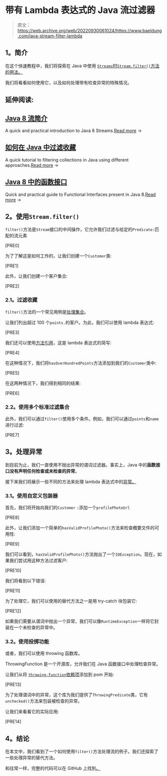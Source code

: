 # 带有 Lambda 表达式的 Java 流过滤器

> 原文：<https://web.archive.org/web/20220930061024/https://www.baeldung.com/java-stream-filter-lambda>

## **1。简介**

在这个快速教程中，我们将探索在 Java 中使用 [`Streams`时`Stream.filter()`方法的用法。](/web/20220926153229/https://www.baeldung.com/java-8-streams-introduction)

我们将看看如何使用它，以及如何处理带有检查异常的特殊情况。

## 延伸阅读:

## [Java 8 流简介](/web/20220926153229/https://www.baeldung.com/java-8-streams-introduction)

A quick and practical introduction to Java 8 Streams.[Read more](/web/20220926153229/https://www.baeldung.com/java-8-streams-introduction) →

## [如何在 Java 中过滤收藏](/web/20220926153229/https://www.baeldung.com/java-collection-filtering)

A quick tutorial to filtering collections in Java using different approaches.[Read more](/web/20220926153229/https://www.baeldung.com/java-collection-filtering) →

## [Java 8 中的函数接口](/web/20220926153229/https://www.baeldung.com/java-8-functional-interfaces)

Quick and practical guide to Functional Interfaces present in Java 8.[Read more](/web/20220926153229/https://www.baeldung.com/java-8-functional-interfaces) →

## **2。使用`Stream.filter()`**

`filter()`方法是`Stream`接口的中间操作，它允许我们过滤与给定的`Predicate:`匹配的流元素

[PRE0]

为了了解这是如何工作的，让我们创建一个`Customer`类:

[PRE1]

此外，让我们创建一个客户集合:

[PRE2]

### **2.1。过滤收藏**

`filter()`方法的一个常见用例是[处理集合](/web/20220926153229/https://www.baeldung.com/java-collection-filtering)。

让我们列出超过 100 个`points.`的客户。为此，我们可以使用 lambda 表达式:

[PRE3]

我们还可以使用[方法引用](/web/20220926153229/https://www.baeldung.com/java-8-double-colon-operator)，这是 lambda 表达式的简写:

[PRE4]

在这种情况下，我们将`hasOverHundredPoints`方法添加到我们的`Customer`类中:

[PRE5]

在这两种情况下，我们得到相同的结果:

[PRE6]

### **2.2。使用多个标准过滤集合**

此外，我们可以通过`filter()`使用多个条件。例如，我们可以通过`points`和`name`进行过滤:

[PRE7]

## **3。处理异常**

到目前为止，我们一直使用不抛出异常的谓词过滤器。事实上，Java 中的**函数接口没有声明任何检查或未检查的异常**。

接下来我们将展示一些不同的方法来处理 lambda 表达式中的[异常。](/web/20220926153229/https://www.baeldung.com/java-lambda-exceptions)

### **3.1。使用自定义包装器**

首先，我们将开始向我们的`Customer` `:`添加一个`profilePhotoUrl`

[PRE8]

此外，让我们添加一个简单的`hasValidProfilePhoto()`方法来检查概要文件的可用性:

[PRE9]

我们可以看到，`hasValidProfilePhoto()`方法抛出了一个`IOException`。现在，如果我们尝试用这种方法过滤客户:

[PRE10]

我们将看到以下错误:

[PRE11]

为了处理它，我们可以使用的替代方法之一是用 try-catch 块包装它:

[PRE12]

如果我们需要从谓词中抛出一个异常，我们可以像`RuntimeException`一样将它封装在一个未检查的异常中。

### **3.2。使用投掷功能**

或者，我们可以使用 throwing 函数库。

ThrowingFunction 是一个开源库，允许我们在 Java 函数接口中处理检查异常。

让我们从将 [`throwing-function`依赖项](https://web.archive.org/web/20220926153229/https://search.maven.org/search?q=g:pl.touk%20AND%20a:throwing-function%26core%3Dgav)添加到 pom 开始:

[PRE13]

为了处理谓词中的异常，这个库为我们提供了`ThrowingPredicate`类，它有`unchecked()`方法来包装被检查的异常。

让我们来看看它的实际应用:

[PRE14]

## **4。结论**

在本文中，我们看到了一个如何使用`filter()`方法处理流的例子。我们还探索了一些处理异常的替代方法。

和往常一样，完整的代码可以在 GitHub 上找到[。](https://web.archive.org/web/20220926153229/https://github.com/eugenp/tutorials/tree/master/core-java-modules/core-java-streams)